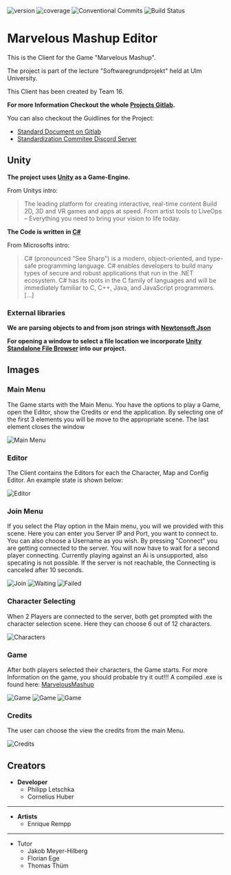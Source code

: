 ![version](https://img.shields.io/badge/version-1.18-green)
![coverage](https://img.shields.io/badge/coverage-90%25-yellowgreen)
![Conventional Commits](https://img.shields.io/badge/Conventional%20Commits-1.0.0-yellow.svg)
![Build Status](https://travis-ci.org/dwyl/esta.svg?branch=master)

# Marvelous Mashup Editor

This is the Client for the Game "Marvelous Mashup".

The project is part of the lecture "Softwaregrundprojekt" held at Ulm University.

This Client has been created by Team 16.

**For more Information Checkout the whole [Projects Gitlab](https://gitlab.informatik.uni-ulm.de/sopra/ws20-marvelous-mashup/teams/team16).**

You can also checkout the Guidlines for the Project:
* [Standard Document on Gitlab](https://gitlab.informatik.uni-ulm.de/sopra/ws20-marvelous-mashup/standard)
* [Standardization Commitee Discord Server](https://discord.gg/aurEVPJv5y)


## Unity

**The project uses [Unity](https://unity.com/) as a Game-Engine.**

From Unitys intro:

> The leading platform for creating interactive, real-time content Build 2D, 3D and VR games and apps at speed. From artist tools to LiveOps – Everything you need to bring your vision to life today.

**The Code is written in [C#](https://docs.microsoft.com/de-de/dotnet/csharp/tour-of-csharp/)**

From Microsofts intro:

> C# (pronounced "See Sharp") is a modern, object-oriented, and type-safe programming language. C# enables developers to build many types of secure and robust applications that run in the .NET ecosystem. C# has its roots in the C family of languages and will be immediately familiar to C, C++, Java, and JavaScript programmers. [...]


### **External libraries**


**We are parsing objects to and from json strings with [Newtonsoft Json](https://www.newtonsoft.com/json/help/html/T_Newtonsoft_Json_JsonConvert.htm)**

**For opening a window to select a file location we incorporate [Unity Standalone File Browser](https://github.com/gkngkc/UnityStandaloneFileBrowser) into our project.**

## Images


### Main Menu

The Game starts with the Main Menu. You have the options to play a Game, open the Editor, show the Credits or end the application.
By selecting one of the first 3 elements you will be move to the appropriate scene. The last element closes the window

![Main Menu](Images/main_menu.png)


### Editor

The Client contains the Editors for each the Character, Map and Config Editor. An example state is shown below:

![Editor](Images/editor.png)


### Join Menu

If you select the Play option in the Main menu, you will we provided with this scene. Here you can enter you Server IP and Port, you want to connect to. You can also choose a Username as you wish.
By pressing "Connect" you are getting connected to the server. You will now have to wait for a second player connecting. Currently playing against an Ai is unsupported, also specating is not possible.
If the server is not reachable, the Connecting is canceled after 10 seconds.

![Join](Images/join.png)
![Waiting](Images/waiting.png)
![Failed](Images/failed.png)


### Character Selecting

When 2 Players are connected to the server, both get prompted with the character selection scene. Here they can choose 6 out of 12 characters. 

![Characters](Images/characters.png)


### Game

After both players selected their characters, the Game starts. For more Information on the game, you should probable try it out!!! A compiled .exe is found here: [MarvelousMashup](Build/MarvelousMashupTeam16.exe)

![Game](Images/game.png)
![Game](Images/game_alt.png)
![Game](Images/game_alt_alt.png)


### Credits 

The user can choose the view the credits from the main Menu.

![Credits](Images/credits.png)


## Creators

* **Developer**
  * Philipp Letschka
  * Cornelius Huber
---

* **Artists**
  * Enrique Rempp
---

* Tutor
  * Jakob Meyer-Hilberg
  * Florian Ege
  * Thomas Thüm
